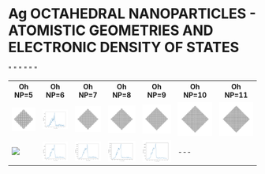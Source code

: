 
# Ag OCTAHEDRAL NANOPARTICLES - ATOMISTIC GEOMETRIES AND ELECTRONIC DENSITY OF STATES

<table>
  <tr>
    <th>Oh NP=5</th>
    <th>Oh NP=6</th>
    <th>Oh NP=7</th>
    <th>Oh NP=8</th>
    <th>Oh NP=9</th>
    <th>Oh NP=10</th>
    <th>Oh NP=11</th>
  </tr>
  <tr>
    <td><img src="image1.png"></td>
    <td><img src="image3.png"></td>
    <td><img src="image5.png"></td>
    <td><img src="image7.png"></td>
    <td><img src="image9.png"></td>
    <td><img src="image11.png"></td>
    <td><img src="image13.png"></td>
  </tr>
  <tr>
    <td><img src="image2.png></td>
    <td><img src="image4.png"></td>"
    <td><img src="image6.png"></td>"
    <td><img src="image8.png"></td>"
    <td><img src="image10.png"></td>"
    <td><img src="image12.png"></td>"
    <td>---</td>"
  </tr>
</table>
